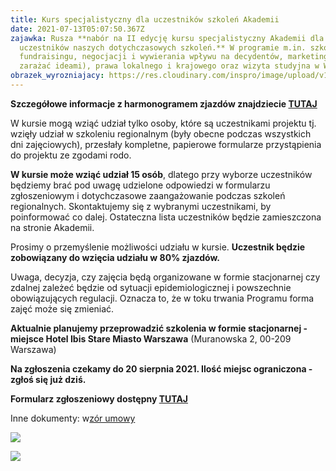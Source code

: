 ```yaml
---
title: Kurs specjalistyczny dla uczestników szkoleń Akademii
date: 2021-07-13T05:07:50.367Z
zajawka: Rusza **nabór na II edycję kursu specjalistyczny Akademii dla
  uczestników naszych dotychczasowych szkoleń.** W programie m.in. szkolenia z
  fundraisingu, negocjacji i wywierania wpływu na decydentów, marketingu (jak
  zarażać ideami), prawa lokalnego i krajowego oraz wizyta studyjna w Warszawie.
obrazek_wyrozniajacy: https://res.cloudinary.com/inspro/image/upload/v1626156143/aiso/Zdj%C4%99cia%20szkolenia/1_kurs.jpg
---
```

**Szczegółowe informacje z harmonogramem zjazdów znajdziecie [TUTAJ](https://res.cloudinary.com/inspro/image/upload/v1626153138/aiso/Zdj%C4%99cia%20szkolenia/kurs-specjalistyczny-II-edycja-2021-07-08.pdf)** 


W kursie mogą wziąć udział tylko osoby, które są uczestnikami projektu tj. wzięły udział w szkoleniu regionalnym (były obecne podczas wszystkich dni zajęciowych), przesłały kompletne, papierowe formularze przystąpienia do projektu ze zgodami rodo.  

**W kursie może wziąć udział 15 osób**, dlatego przy wyborze uczestników będziemy brać pod uwagę udzielone odpowiedzi w formularzu zgłoszeniowym i dotychczasowe zaangażowanie podczas szkoleń regionalnych. Skontaktujemy się z wybranymi uczestnikami, by poinformować co dalej. Ostateczna lista uczestników będzie zamieszczona na stronie Akademii.

Prosimy o przemyślenie możliwości udziału w kursie. **Uczestnik będzie zobowiązany do wzięcia udziału w 80% zjazdów.** 

Uwaga, decyzja, czy zajęcia będą organizowane w formie stacjonarnej czy zdalnej zależeć będzie od sytuacji epidemiologicznej i powszechnie obowiązujących regulacji. Oznacza to, że w toku trwania Programu forma zajęć może się zmieniać. 

**Aktualnie planujemy przeprowadzić szkolenia w formie stacjonarnej - miejsce Hotel Ibis Stare Miasto Warszawa** (Muranowska 2, 00-209 Warszawa)

**Na zgłoszenia czekamy do 20 sierpnia 2021. Ilość miejsc ograniczona - zgłoś się już dziś.**

**Formularz zgłoszeniowy dostępny [TUTAJ](https://forms.gle/ZXGysZb1hAQqLtdo7)**

Inne dokumenty: w[zór umowy](https://res.cloudinary.com/inspro/image/upload/v1626155637/aiso/umowa_kurs_specjalistycznyIIedycja.pdf)

![](https://res.cloudinary.com/inspro/image/upload/v1626156145/aiso/Zdj%C4%99cia%20szkolenia/2_aiso.jpg)

![](https://res.cloudinary.com/inspro/image/upload/v1626156149/aiso/Zdj%C4%99cia%20szkolenia/3_aiso.jpg)